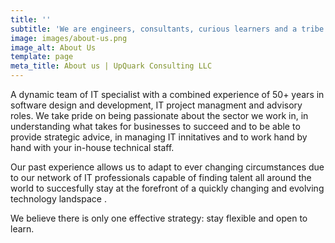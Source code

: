 ```yaml
---
title: ''
subtitle: 'We are engineers, consultants, curious learners and a tribe of digital nomads'
image: images/about-us.png
image_alt: About Us
template: page
meta_title: About us | UpQuark Consulting LLC
---
```

A dynamic team of IT specialist with a combined experience of 50+ years in software design and development, IT project managment and advisory roles. We take pride on being passionate about the sector we work in, in understanding what takes for businesses to succeed and to be able to provide strategic advice, in managing IT innitatives and to work hand by hand with your in-house technical staff.

Our past experience allows us to adapt to ever changing circumstances due to our network of IT professionals capable of finding talent all around the world to succesfully stay at the forefront of a quickly changing and evolving technology landspace .

We believe there is only one effective strategy: stay flexible and open to learn.
